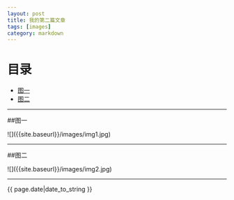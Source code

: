 ```yaml
---
layout: post
title: 我的第二篇文章
tags: [images]
category: markdown
---
```


# 目录

+ [图一](#partI)
+ [图二](#partII)

----------------------------------
##图一 
<p id="partI"></p>
![]({{site.baseurl}}/images/img1.jpg)

----------------------------------
##图二 
<p id="partII"></p>
![]({{site.baseurl}}/images/img2.jpg)

----------------------------------

{{ page.date|date_to_string }}